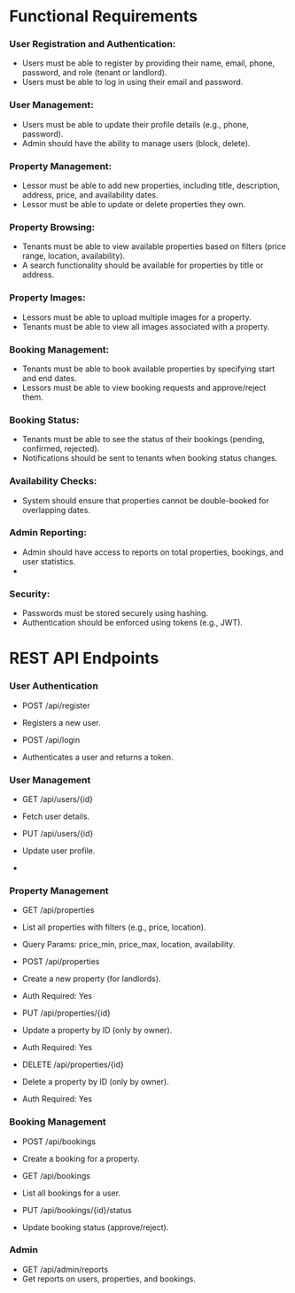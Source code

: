 # Functional Requirements
### User Registration and Authentication:

- Users must be able to register by providing their name, email, phone, password, and role (tenant or landlord).
- Users must be able to log in using their email and password.

### User Management:

- Users must be able to update their profile details (e.g., phone, password).
- Admin should have the ability to manage users (block, delete).

### Property Management:

- Lessor must be able to add new properties, including title, description, address, price, and availability dates.
- Lessor must be able to update or delete properties they own.

### Property Browsing:

- Tenants must be able to view available properties based on filters (price range, location, availability).
- A search functionality should be available for properties by title or address.

### Property Images:

- Lessors must be able to upload multiple images for a property.
- Tenants must be able to view all images associated with a property.

### Booking Management:

- Tenants must be able to book available properties by specifying start and end dates.
- Lessors must be able to view booking requests and approve/reject them.

### Booking Status:

- Tenants must be able to see the status of their bookings (pending, confirmed, rejected).
- Notifications should be sent to tenants when booking status changes.
### Availability Checks:

- System should ensure that properties cannot be double-booked for overlapping dates.
### Admin Reporting:

- Admin should have access to reports on total properties, bookings, and user statistics.
- 
### Security:

- Passwords must be stored securely using hashing.
- Authentication should be enforced using tokens (e.g., JWT).


# REST API Endpoints

### User Authentication

- POST /api/register
- Registers a new user.

- POST /api/login
- Authenticates a user and returns a token.

### User Management

- GET /api/users/{id}
- Fetch user details.

- PUT /api/users/{id}
- Update user profile.
- 
### Property Management

- GET /api/properties
- List all properties with filters (e.g., price, location).
- Query Params: price_min, price_max, location, availability.

- POST /api/properties
- Create a new property (for landlords).
- Auth Required: Yes

- PUT /api/properties/{id}
- Update a property by ID (only by owner).
- Auth Required: Yes

- DELETE /api/properties/{id}
- Delete a property by ID (only by owner).
- Auth Required: Yes

### Booking Management

- POST /api/bookings
- Create a booking for a property.

- GET /api/bookings
- List all bookings for a user.

- PUT /api/bookings/{id}/status
- Update booking status (approve/reject).

### Admin
- GET /api/admin/reports
- Get reports on users, properties, and bookings.
